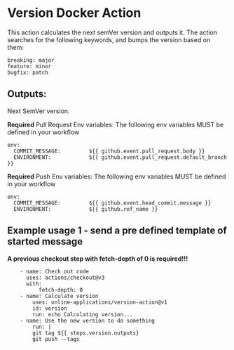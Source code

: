 # Version Docker Action

This action calculates the next semVer version and outputs it.
The action searches for the following keywords, and bumps the version based on them:
```
breaking: major
feature: minor
bugfix: patch
```

## Outputs:
Next SemVer version.


**Required** Pull Request Env variables: The following env variables MUST be defined in your workflow
```
env:
  COMMIT_MESSAGE:         ${{ github.event.pull_request.body }}
  ENVIRONMENT:            ${{ github.event.pull_request.default_branch }}

```
**Required** Push Env variables: The following env variables MUST be defined in your workflow
```
env:
  COMMIT_MESSAGE:         ${{ github.event.head_commit.message }}
  ENVIRONMENT:            ${{ github.ref_name }}
```


## Example usage 1 - send a pre defined template of started message
**A previous checkout step with fetch-depth of 0 is required!!!**

```
    - name: Check out code
      uses: actions/checkout@v3
      with:
          fetch-depth: 0
    - name: Calculate version
        uses: online-applications/version-action@v1
        id: version
        run: echo Calculating version...
    - name: Use the new version to do something
        run: |
        git tag ${{ steps.version.outputs}
        git push --tags
```